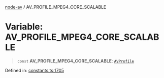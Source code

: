 [node-av](../globals.md) / AV\_PROFILE\_MPEG4\_CORE\_SCALABLE

# Variable: AV\_PROFILE\_MPEG4\_CORE\_SCALABLE

> `const` **AV\_PROFILE\_MPEG4\_CORE\_SCALABLE**: [`AVProfile`](../type-aliases/AVProfile.md)

Defined in: [constants.ts:1705](https://github.com/seydx/av/blob/f8631fc881b394300b1479f511d55cf1c370a87f/src/constants/constants.ts#L1705)
